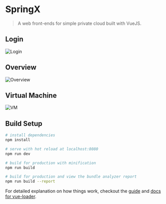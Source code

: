 # SpringX

> A web front-ends for simple private cloud built with VueJS.



## Login
![Login](http://7xq893.com1.z0.glb.clouddn.com/TIM%E5%9B%BE%E7%89%8720170401152434.png)

## Overview
![Overview](http://7xq893.com1.z0.glb.clouddn.com/overview.png)

## Virtual Machine
![VM](http://7xq893.com1.z0.glb.clouddn.com/vm_list.png)


## Build Setup

``` bash
# install dependencies
npm install

# serve with hot reload at localhost:8080
npm run dev

# build for production with minification
npm run build

# build for production and view the bundle analyzer report
npm run build --report
```

For detailed explanation on how things work, checkout the [guide](http://vuejs-templates.github.io/webpack/) and [docs for vue-loader](http://vuejs.github.io/vue-loader).
